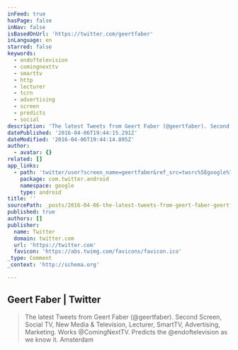 ```yaml
---
inFeed: true
hasPage: false
inNav: false
isBasedOnUrl: 'https://twitter.com/geertfaber'
inLanguage: en
starred: false
keywords:
  - endoftelevision
  - comingnexttv
  - smarttv
  - http
  - lecturer
  - tcrn
  - advertising
  - screen
  - predicts
  - social
description: 'The latest Tweets from Geert Faber (@geertfaber). Second Screen, Social TV, New Media & Television, Lecturer, SmartTV, Advertising, Marketing. Works @ComingNextTV. Predicts the @endoftelevision as we know it. Amsterdam'
datePublished: '2016-04-06T19:44:15.291Z'
dateModified: '2016-04-06T19:44:14.895Z'
author:
  - avatar: {}
related: []
app_links:
  - path: 'twitter/user?screen_name=geertfaber&ref_src=twsrc%5Egoogle%7Ctwcamp%5Eandroidseo%7Ctwgr%5Eprofile'
    package: com.twitter.android
    namespace: google
    type: android
title: ''
sourcePath: _posts/2016-04-06-the-latest-tweets-from-geert-faber-geertfaber-second-scr.md
published: true
authors: []
publisher:
  name: Twitter
  domain: twitter.com
  url: 'https://twitter.com'
  favicon: 'https://abs.twimg.com/favicons/favicon.ico'
_type: Comment
_context: 'http://schema.org'

---
```

## Geert Faber | Twitter

> The latest Tweets from Geert Faber (@geertfaber). Second Screen, Social TV, New Media & Television, Lecturer, SmartTV, Advertising, Marketing. Works @ComingNextTV. Predicts the @endoftelevision as we know it. Amsterdam